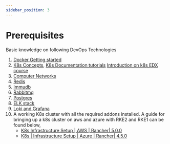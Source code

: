 ```yaml
---
sidebar_position: 3
---
```


# Prerequisites


Basic knowledge on following DevOps Technologies

1. [Docker Getting started](https://docs.docker.com/get-started/)
2. [K8s Concepts](https://kubernetes.io/docs/concepts/ ), [K8s Documentation tutorials](https://kubernetes.io/docs/tutorials/ )
[Introduction on k8s EDX course](https://www.edx.org/course/introduction-to-kubernetes)
3. [Computer Networks](https://www.coursera.org/learn/computer-networkin)
4. [Redis](https://redis.com/ebook/part-1-getting-started/chapter-1-getting-to-know-redis/) 
5. [Immudb](https://docs.immudb.io/1.4.1/immudb.html )
6. [Rabbitmq](https://www.rabbitmq.com/getstarted.html )
7. [Postgres](https://www.postgresql.org/docs/14/tutorial.html )
8. [ELK stack ](https://www.elastic.co/what-is/elk-stack)
9. [Loki and Grafana](https://grafana.com/go/webinar/observabilitycon2021-lokiworkshopwebinar-emea/?pg=hp&plcmt=upcoming-events-2 
)
10. A working K8s cluster with all the required addons installed.
     A guide for bringing up a k8s cluster on aws and azure  with RKE2 and RKE1 can be found below,
      * [K8s Infrastructure Setup | AWS | Rancher| 5.0.0](../Kubernetes-Based%20Deployment/Infrastructure%20Provisioning/Infrastructure%20setup%20on%20AWS%20using%20Rancher.md) 
      * [  K8s | Infrastructure Setup | Azure | Rancher| 4.5.0](././Infrastructure%20Provisioning/Infrastructure%20setup%20on%20Azure%20using%20Rancher.md)


